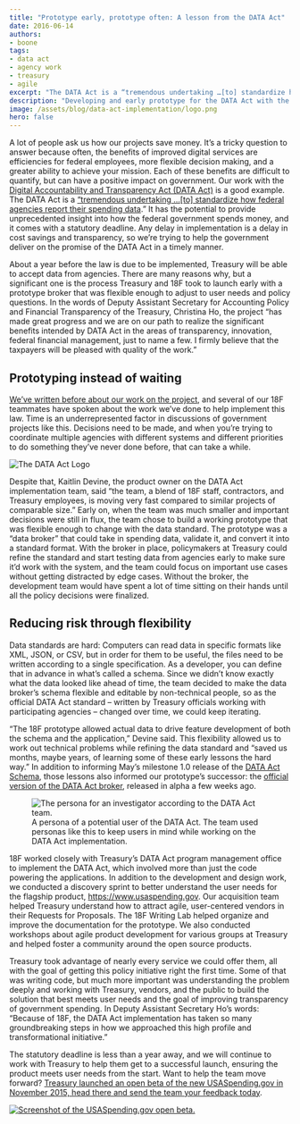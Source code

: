 ```yaml
---
title: "Prototype early, prototype often: A lesson from the DATA Act"
date: 2016-06-14
authors:
- boone
tags:
- data act
- agency work
- treasury
- agile
excerpt: "The DATA Act is a “tremendous undertaking …[to] standardize how federal agencies report their spending data.” It has the potential to provide unprecedented insight into how the federal government spends money, and it comes with a statutory deadline. Any delay in implementation is a delay in cost savings and transparency, so we’re trying to help the government deliver on the promise of the DATA Act in a timely manner."
description: "Developing and early prototype for the DATA Act with the Treasury Department has helped keep the project on track to deliver on the promise of the DATA Act in a timely manner."
image: /assets/blog/data-act-implementation/logo.png
hero: false
---
```

A lot of people ask us how our projects save money. It’s a tricky question to answer because often, the benefits of improved digital services are efficiencies for federal employees, more flexible decision making, and a greater ability to achieve your mission. Each of these benefits are difficult to quantify, but can have a positive impact on government. Our work with the [Digital Accountability and Transparency Act (DATA Act)](https://www.usaspending.gov/Pages/data-act.aspx) is a good example. The DATA Act is a [“tremendous undertaking …[to] standardize how federal agencies report their spending data](https://18f.gsa.gov/2016/03/15/treasury-and-the-data-act-full-of-sunshine/).” It has the potential to provide unprecedented insight into how the federal government spends money, and it comes with a statutory deadline. Any delay in implementation is a delay in cost savings and transparency, so we’re trying to help the government deliver on the promise of the DATA Act in a timely manner.

About a year before the law is due to be implemented, Treasury will be able to accept data from agencies. There are many reasons why, but a significant one is the process Treasury and 18F took to launch early with a prototype broker that was flexible enough to adjust to user needs and policy questions. In the words of Deputy Assistant Secretary for Accounting Policy and Financial Transparency of the Treasury, Christina Ho, the project “has made great progress and we are on our path to realize the significant benefits intended by DATA Act in the areas of transparency, innovation, federal financial management, just to name a few. I firmly believe that the taxpayers will be pleased with quality of the work.”

## Prototyping instead of waiting

[We’ve written before about our work on the project](https://18f.gsa.gov/tags/data-act/), and several of our 18F teammates have spoken about the work we’ve done to help implement this law. Time is an underrepresented factor in discussions of government projects like this. Decisions need to be made, and when you’re trying to coordinate multiple agencies with different systems and different priorities to do something they’ve never done before, that can take a while.

![The DATA Act Logo]({{site.baseurl}}/assets/blog/data-act-implementation/logo.png)

Despite that, Kaitlin Devine, the product owner on the DATA Act implementation team, said “the team, a blend of 18F staff, contractors, and Treasury employees, is moving very fast compared to similar projects of comparable size.” Early on, when the team was much smaller and important decisions were still in flux, the team chose to build a working prototype that was flexible enough to change with the data standard. The prototype was a “data broker” that could take in spending data, validate it, and convert it into a standard format. With the broker in place, policymakers at Treasury could refine the standard and start testing data from agencies early to make sure it’d work with the system, and the team could focus on important use cases without getting distracted by edge cases. Without the broker, the development team would have spent a lot of time sitting on their hands until all the policy decisions were finalized.

## Reducing risk through flexibility

Data standards are hard: Computers can read data in specific formats like XML, JSON, or CSV, but in order for them to be useful, the files need to be written according to a single specification. As a developer, you can define that in advance in what’s called a schema. Since we didn’t know exactly what the data looked like ahead of time, the team decided to make the data broker’s schema flexible and editable by non-technical people, so as the official DATA Act standard – written by Treasury officials working with participating agencies – changed over time, we could keep iterating.

“The 18F prototype allowed actual data to drive feature development of both the schema and the application,” Devine said. This flexibility allowed us to work out technical problems while refining the data standard and “saved us months, maybe years, of learning some of these early lessons the hard way.” In addition to informing May’s milestone 1.0 release of the [DATA Act Schema](http://fedspendingtransparency.github.io/data-model/), those lessons also informed our prototype’s successor: the [official version of the DATA Act broker](https://github.com/fedspendingtransparency/data-act-broker-backend), released in alpha a few weeks ago.

<figure class="align-left">
	<img alt="The persona for an investigator according to the DATA Act team." src="{{site.baseurl}}/assets/blog/data-act-implementation/persona.png">
	<figcaption>A persona of a potential user of the DATA Act. The team used personas like this to keep users in mind while working on the DATA Act implementation.</figcaption>
</figure>

18F worked closely with Treasury’s DATA Act program management office to implement the DATA Act, which involved more than just the code powering the applications. In addition to the development and design work, we conducted a discovery sprint to better understand the user needs for the flagship product, <https://www.usaspending.gov>. Our acquisition team helped Treasury understand how to attract agile, user-centered vendors in their Requests for Proposals. The 18F Writing Lab helped organize and improve the documentation for the prototype. We also conducted workshops about agile product development for various groups at Treasury and helped foster a community around the open source products.

Treasury took advantage of nearly every service we could offer them, all with the goal of getting this policy initiative right the first time. Some of that was writing code, but much more important was understanding the problem deeply and working with Treasury, vendors, and the public to build the solution that best meets user needs and the goal of improving transparency of government spending. In Deputy Assistant Secretary Ho’s words: “Because of 18F, the DATA Act implementation has taken so many groundbreaking steps in how we approached this high profile and transformational initiative.”

The statutory deadline is less than a year away, and we will continue to work with Treasury to help them get to a successful launch, ensuring the product meets user needs from the start. Want to help the team move forward? [Treasury launched an open beta of the new USASpending.gov in November 2015, head there and send the team your feedback today](https://openbeta.usaspending.gov/).

[![Screenshot of the USASpending.gov open beta.]({{site.baseurl}}/assets/blog/data-act-implementation/usaspendingbeta.png)](https://openbeta.usaspending.gov/)
